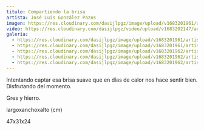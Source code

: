 ```yaml
---
titulo: Compartiendo la brisa
artista: José Luis González Pazos
imagen: https://res.cloudinary.com/dasijlpgz/image/upload/v1683201961/artistas/Jos%C3%A9%20Luis%20Gonz%C3%A1lez%20Pazos/Obra%204/P1050581.jpg
video: https://res.cloudinary.com/dasijlpgz/video/upload/v1683202147/artistas/Jos%C3%A9%20Luis%20Gonz%C3%A1lez%20Pazos/Obra%204/VE_Project_2.mp4
galeria:
  - https://res.cloudinary.com/dasijlpgz/image/upload/v1683201961/artistas/Jos%C3%A9%20Luis%20Gonz%C3%A1lez%20Pazos/Obra%204/P1050583.jpg
  - https://res.cloudinary.com/dasijlpgz/image/upload/v1683201961/artistas/Jos%C3%A9%20Luis%20Gonz%C3%A1lez%20Pazos/Obra%204/P1050581.jpg
  - https://res.cloudinary.com/dasijlpgz/image/upload/v1683201962/artistas/Jos%C3%A9%20Luis%20Gonz%C3%A1lez%20Pazos/Obra%204/P1050587.jpg
  - https://res.cloudinary.com/dasijlpgz/image/upload/v1683201962/artistas/Jos%C3%A9%20Luis%20Gonz%C3%A1lez%20Pazos/Obra%204/P1050584.jpg
  - https://res.cloudinary.com/dasijlpgz/image/upload/v1683201962/artistas/Jos%C3%A9%20Luis%20Gonz%C3%A1lez%20Pazos/Obra%204/P1050586.jpg
---
```

Intentando captar esa brisa suave que en días de calor nos hace sentir bien. Disfrutando del momento. 

Gres y hierro.

l﻿argoxanchoxalto (cm)

4﻿7x31x24